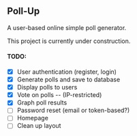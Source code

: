 ## Poll-Up

A user-based online simple poll generator.

This project is currently under construction.

#### TODO:
- [x] User authentication (register, login)
- [x] Generate polls and save to database
- [x] Display polls to users
- [x] Vote on polls -- (IP-restricted)
- [x] Graph poll results
- [ ] Password reset (email or token-based?)
- [ ] Homepage
- [ ] Clean up layout
